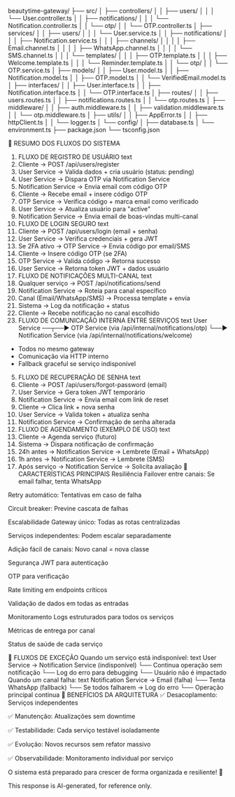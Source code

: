 beautytime-gateway/
├── src/
│   ├── controllers/
│   │   ├── users/
│   │   │   └── User.controller.ts
│   │   ├── notifications/
│   │   │   └── Notification.controller.ts
│   │   └── otp/
│   │       └── OTP.controller.ts
│   ├── services/
│   │   ├── users/
│   │   │   └── User.service.ts
│   │   ├── notifications/
│   │   │   ├── Notification.service.ts
│   │   │   ├── channels/
│   │   │   │   ├── Email.channel.ts
│   │   │   │   ├── WhatsApp.channel.ts
│   │   │   │   └── SMS.channel.ts
│   │   │   └── templates/
│   │   │       ├── OTP.template.ts
│   │   │       ├── Welcome.template.ts
│   │   │       └── Reminder.template.ts
│   │   └── otp/
│   │       └── OTP.service.ts
│   ├── models/
│   │   ├── User.model.ts
│   │   ├── Notification.model.ts
│   │   ├── OTP.model.ts
│   │   └── VerifiedEmail.model.ts
│   ├── interfaces/
│   │   ├── User.interface.ts
│   │   ├── Notification.interface.ts
│   │   └── OTP.interface.ts
│   ├── routes/
│   │   ├── users.routes.ts
│   │   ├── notifications.routes.ts
│   │   └── otp.routes.ts
│   ├── middleware/
│   │   ├── auth.middleware.ts
│   │   ├── validation.middleware.ts
│   │   └── otp.middleware.ts
│   ├── utils/
│   │   ├── AppError.ts
│   │   ├── httpClient.ts
│   │   └── logger.ts
│   └── config/
│       ├── database.ts
│       └── environment.ts
├── package.json
└── tsconfig.json




🔄 RESUMO DOS FLUXOS DO SISTEMA
1. FLUXO DE REGISTRO DE USUÁRIO
text
1. Cliente → POST /api/users/register
2. User Service → Valida dados + cria usuário (status: pending)
3. User Service → Dispara OTP via Notification Service
4. Notification Service → Envia email com código OTP
5. Cliente → Recebe email + insere código OTP
6. OTP Service → Verifica código + marca email como verificado
7. User Service → Atualiza usuário para "active"
8. Notification Service → Envia email de boas-vindas multi-canal
2. FLUXO DE LOGIN SEGURO
text
1. Cliente → POST /api/users/login (email + senha)
2. User Service → Verifica credenciais + gera JWT
3. Se 2FA ativo → OTP Service → Envia código por email/SMS
4. Cliente → Insere código OTP (se 2FA)
5. OTP Service → Valida código → Retorna sucesso
6. User Service → Retorna token JWT + dados usuário
3. FLUXO DE NOTIFICAÇÕES MULTI-CANAL
text
1. Qualquer serviço → POST /api/notifications/send
2. Notification Service → Roteia para canal específico
3. Canal (Email/WhatsApp/SMS) → Processa template + envia
4. Sistema → Log da notificação + status
5. Cliente → Recebe notificação no canal escolhido
4. FLUXO DE COMUNICAÇÃO INTERNA ENTRE SERVIÇOS
text
User Service ──┬──▶ OTP Service (via /api/internal/notifications/otp)
               └──▶ Notification Service (via /api/internal/notifications/welcome)

- Todos no mesmo gateway
- Comunicação via HTTP interno
- Fallback graceful se serviço indisponível
5. FLUXO DE RECUPERAÇÃO DE SENHA
text
1. Cliente → POST /api/users/forgot-password (email)
2. User Service → Gera token JWT temporário
3. Notification Service → Envia email com link de reset
4. Cliente → Clica link + nova senha
5. User Service → Valida token + atualiza senha
6. Notification Service → Confirmação de senha alterada
6. FLUXO DE AGENDAMENTO (EXEMPLO DE USO)
text
1. Cliente → Agenda serviço (futuro)
2. Sistema → Dispara notificação de confirmação
3. 24h antes → Notification Service → Lembrete (Email + WhatsApp)
4. 1h antes → Notification Service → Lembrete (SMS)
5. Após serviço → Notification Service → Solicita avaliação
🎯 CARACTERÍSTICAS PRINCIPAIS
Resiliência
Failover entre canais: Se email falhar, tenta WhatsApp

Retry automático: Tentativas em caso de falha

Circuit breaker: Previne cascata de falhas

Escalabilidade
Gateway único: Todas as rotas centralizadas

Serviços independentes: Podem escalar separadamente

Adição fácil de canais: Novo canal = nova classe

Segurança
JWT para autenticação

OTP para verificação

Rate limiting em endpoints críticos

Validação de dados em todas as entradas

Monitoramento
Logs estruturados para todos os serviços

Métricas de entrega por canal

Status de saúde de cada serviço

🔀 FLUXOS DE EXCEÇÃO
Quando um serviço está indisponível:
text
User Service → Notification Service (indisponível)
└── Continua operação sem notificação
└── Log do erro para debugging
└── Usuário não é impactado
Quando um canal falha:
text
Notification Service → Email (falha)
└── Tenta WhatsApp (fallback)
└── Se todos falharem → Log do erro
└── Operação principal continua
🎪 BENEFÍCIOS DA ARQUITETURA
✅ Desacoplamento: Serviços independentes

✅ Manutenção: Atualizações sem downtime

✅ Testabilidade: Cada serviço testável isoladamente

✅ Evolução: Novos recursos sem refator massivo

✅ Observabilidade: Monitoramento individual por serviço

O sistema está preparado para crescer de forma organizada e resiliente! 🚀

This response is AI-generated, for reference only.
